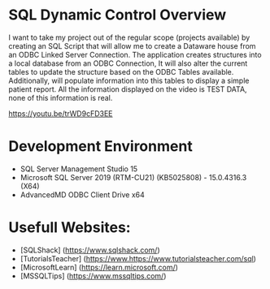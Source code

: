 # SQL Dynamic Control Overview
I want to take my project out of the regular scope (projects available) by creating an SQL Script that will allow me to create a Dataware house from an ODBC Linked Server Connection. The application creates structures into a local database from an ODBC Connection, It will also alter the current tables to update the structure based on the ODBC Tables available. Additionally, will populate information into this tables to display a simple patient report.
All the information displayed on the video is TEST DATA, none of this information is real.

https://youtu.be/trWD9cFD3EE

# Development Environment

* SQL Server Management Studio 15
* Microsoft SQL Server 2019 (RTM-CU21) (KB5025808) - 15.0.4316.3 (X64)  
* AdvancedMD ODBC Client Drive x64

# Usefull Websites:
* [SQLShack] (https://www.sqlshack.com/)
* [TutorialsTeacher] (https://www.https://www.tutorialsteacher.com/sql)
* [MicrosoftLearn] (https://learn.microsoft.com/)
* [MSSQLTips] (https://www.mssqltips.com/)
